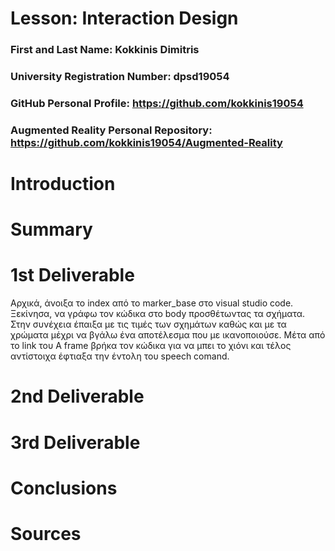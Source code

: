 # Lesson: Interaction Design

### First and Last Name: Kokkinis Dimitris
### University Registration Number: dpsd19054
### GitHub Personal Profile: https://github.com/kokkinis19054
### Augmented Reality Personal Repository: https://github.com/kokkinis19054/Augmented-Reality

# Introduction

# Summary


# 1st Deliverable
Αρχικά, άνοιξα το index από το marker_base στο visual studio code. Ξεκίνησα, να γράφω τον κώδικα στο body προσθέτωντας τα σχήματα. Στην συνέχεια έπαιξα με τις τιμές των σχημάτων καθώς και με τα χρώματα μέχρι να βγάλω ένα αποτέλεσμα που με ικανοποιούσε. Μέτα από το link του A frame βρήκα τον κώδικα για να μπει το χιόνι και τέλος αντίστοιχα έφτιαξα την έντολη του speech comand.

# 2nd Deliverable


# 3rd Deliverable 


# Conclusions


# Sources
